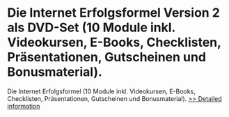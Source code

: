 # Die Internet Erfolgsformel Version 2 als DVD-Set (10 Module inkl. Videokursen, E-Books, Checklisten, Präsentationen, Gutscheinen und Bonusmaterial).
Die Internet Erfolgsformel (10 Module inkl. Videokursen, E-Books, Checklisten, Präsentationen, Gutscheinen und Bonusmaterial).
[>> Detailed information](https://secure.element5.com/esales/product.html?productid=300458445&affiliateid=200057808)
